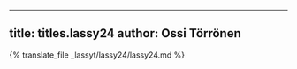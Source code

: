 
---
title: titles.lassy24
author: Ossi Törrönen
---
{% translate_file _lassyt/lassy24/lassy24.md %}